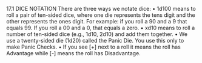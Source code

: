 
17.1 DICE NOTATION
There are three ways we notate dice:
• 1d100  means to roll a pair of ten-sided 
dice, where one die represents the tens 
digit and the other represents the ones 
digit. For example: if you roll a 90 and a 
9 that equals 99. If you roll a 00 and a 0, 
that equals a zero.
• xd10  means to roll a number of ten-sided 
dice (e.g., 1d10, 2d10) and add them 
together.
• We use a twenty-sided die (1d20) called 
the Panic Die.  You use this only to make 
Panic Checks. 
• If you see [+] next to a roll it means the roll 
has Advantage  while [-] means the roll 
has Disadvantage.